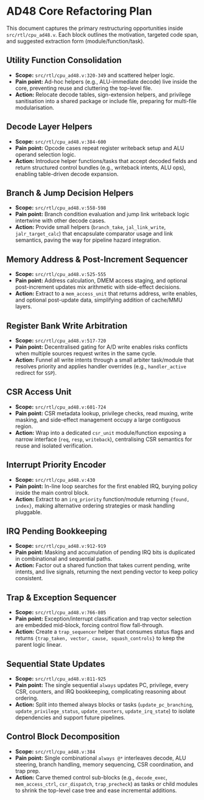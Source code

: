 # AD48 Core Refactoring Plan

This document captures the primary restructuring opportunities inside `src/rtl/cpu_ad48.v`. Each block outlines the motivation, targeted code span, and suggested extraction form (module/function/task).

## Utility Function Consolidation
- **Scope:** `src/rtl/cpu_ad48.v:320-349` and scattered helper logic.
- **Pain point:** Ad-hoc helpers (e.g., ALU-immediate decode) live inside the core, preventing reuse and cluttering the top-level file.
- **Action:** Relocate decode tables, sign-extension helpers, and privilege sanitisation into a shared package or include file, preparing for multi-file modularisation.

## Decode Layer Helpers
- **Scope:** `src/rtl/cpu_ad48.v:384-600`
- **Pain point:** Opcode cases repeat register writeback setup and ALU operand selection logic.
- **Action:** Introduce helper functions/tasks that accept decoded fields and return structured control bundles (e.g., writeback intents, ALU ops), enabling table-driven decode expansion.

## Branch & Jump Decision Helpers
- **Scope:** `src/rtl/cpu_ad48.v:558-598`
- **Pain point:** Branch condition evaluation and jump link writeback logic intertwine with other decode cases.
- **Action:** Provide small helpers (`branch_take`, `jal_link_write`, `jalr_target_calc`) that encapsulate comparator usage and link semantics, paving the way for pipeline hazard integration.

## Memory Address & Post-Increment Sequencer
- **Scope:** `src/rtl/cpu_ad48.v:525-555`
- **Pain point:** Address calculation, DMEM access staging, and optional post-increment updates mix arithmetic with side-effect decisions.
- **Action:** Extract to a `mem_access_unit` that returns address, write enables, and optional post-update data, simplifying addition of cache/MMU layers.

## Register Bank Write Arbitration
- **Scope:** `src/rtl/cpu_ad48.v:517-720`
- **Pain point:** Decentralised gating for A/D write enables risks conflicts when multiple sources request writes in the same cycle.
- **Action:** Funnel all write intents through a small arbiter task/module that resolves priority and applies handler overrides (e.g., `handler_active` redirect for `SSP`).

## CSR Access Unit
- **Scope:** `src/rtl/cpu_ad48.v:601-724`
- **Pain point:** CSR metadata lookup, privilege checks, read muxing, write masking, and side-effect management occupy a large contiguous region.
- **Action:** Wrap into a dedicated `csr_unit` module/function exposing a narrow interface (`req`, `resp`, `writeback`), centralising CSR semantics for reuse and isolated verification.

## Interrupt Priority Encoder
- **Scope:** `src/rtl/cpu_ad48.v:430`
- **Pain point:** In-line loop searches for the first enabled IRQ, burying policy inside the main control block.
- **Action:** Extract to an `irq_priority` function/module returning `{found, index}`, making alternative ordering strategies or mask handling pluggable.

## IRQ Pending Bookkeeping
- **Scope:** `src/rtl/cpu_ad48.v:912-919`
- **Pain point:** Masking and accumulation of pending IRQ bits is duplicated in combinational and sequential paths.
- **Action:** Factor out a shared function that takes current pending, write intents, and live signals, returning the next pending vector to keep policy consistent.

## Trap & Exception Sequencer
- **Scope:** `src/rtl/cpu_ad48.v:766-805`
- **Pain point:** Exception/interrupt classification and trap vector selection are embedded mid-block, forcing control flow fall-through.
- **Action:** Create a `trap_sequencer` helper that consumes status flags and returns `{trap_taken, vector, cause, squash_controls}` to keep the parent logic linear.

## Sequential State Updates
- **Scope:** `src/rtl/cpu_ad48.v:811-925`
- **Pain point:** The single sequential `always` updates PC, privilege, every CSR, counters, and IRQ bookkeeping, complicating reasoning about ordering.
- **Action:** Split into themed always blocks or tasks (`update_pc_branching`, `update_privilege_status`, `update_counters`, `update_irq_state`) to isolate dependencies and support future pipelines.

## Control Block Decomposition
- **Scope:** `src/rtl/cpu_ad48.v:384`
- **Pain point:** Single combinational `always @*` interleaves decode, ALU steering, branch handling, memory sequencing, CSR coordination, and trap prep.
- **Action:** Carve themed control sub-blocks (e.g., `decode_exec`, `mem_access_ctrl`, `csr_dispatch`, `trap_precheck`) as tasks or child modules to shrink the top-level case tree and ease incremental additions.
